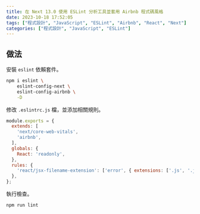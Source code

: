 ```yaml
---
title: 在 Next 13.0 使用 ESLint 分析工具並套用 Airbnb 程式碼風格
date: 2023-10-18 17:52:05
tags: ["程式設計", "JavaScript", "ESLint", "Airbnb", "React", "Next"]
categories: ["程式設計", "JavaScript", "ESLint"]
---
```


## 做法

安裝 `eslint` 依賴套件。

```bash
npm i eslint \
    eslint-config-next \
    eslint-config-airbnb \
    -D
```

修改 `.eslintrc.js` 檔，並添加相關規則。

```js
module.exports = {
  extends: [
    'next/core-web-vitals',
    'airbnb',
  ],
  globals: {
    React: 'readonly',
  },
  rules: {
    'react/jsx-filename-extension': ['error', { extensions: ['.js', '.jsx', '.ts', '.tsx'] }],
  },
};
```

執行檢查。

```bash
npm run lint
```
